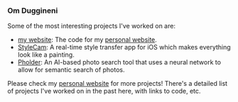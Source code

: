 ### Om Duggineni

Some of the most interesting projects I've worked on are:
- [my website](https://github.com/omduggineni/omduggineni.com): The code for my [personal website](https://omduggineni.com). 
- [StyleCam](https://github.com/omduggineni/StyleCam): A real-time style transfer app for iOS which makes everything look like a painting.
- [Pholder](https://devpost.com/software/pholder): An AI-based photo search tool that uses a neural network to allow for semantic search of photos.

Please check my [personal website](https://omduggineni.com/#projects) for more projects! There's a detailed list of projects I've worked on in the past here, with links to code, etc.
